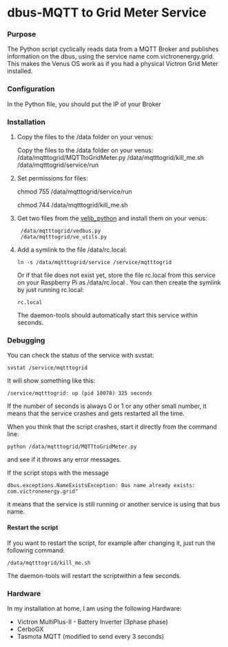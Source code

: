 # dbus-MQTT to Grid Meter Service

### Purpose

The Python script cyclically reads data from a MQTT Broker and publishes information on the dbus, using the service name com.victronenergy.grid. This makes the Venus OS work as if you had a physical Victron Grid Meter installed.

### Configuration

In the Python file, you should put the IP of your Broker

### Installation

1. Copy the files to the /data folder on your venus:

    Copy the files to the /data folder on your venus:
        /data/mqtttogrid/MQTTtoGridMeter.py
        /data/mqtttogrid/kill_me.sh
        /data/mqtttogrid/service/run
        
2. Set permissions for files:

    chmod 755 /data/mqtttogrid/service/run

    chmod 744 /data/mqtttogrid/kill_me.sh


3. Get two files from the [velib_python](https://github.com/victronenergy/velib_python) and install them on your venus:

        /data/mqtttogrid/vedbus.py
        /data/mqtttogrid/ve_utils.py


4. Add a symlink to the file /data/rc.local:

   `ln -s /data/mqtttogrid/service /service/mqtttogrid`

   Or if that file does not exist yet, store the file rc.local from this service on your Raspberry Pi as /data/rc.local .
   You can then create the symlink by just running rc.local:
  
   `rc.local`

   The daemon-tools should automatically start this service within seconds.

### Debugging

You can check the status of the service with svstat:

`svstat /service/mqtttogrid`

It will show something like this:

`/service/mqtttogrid: up (pid 10078) 325 seconds`

If the number of seconds is always 0 or 1 or any other small number, it means that the service crashes and gets restarted all the time.

When you think that the script crashes, start it directly from the command line:

`python /data/mqtttogrid/MQTTtoGridMeter.py`

and see if it throws any error messages.

If the script stops with the message

`dbus.exceptions.NameExistsException: Bus name already exists: com.victronenergy.grid"`

it means that the service is still running or another service is using that bus name.

#### Restart the script

If you want to restart the script, for example after changing it, just run the following command:

`/data/mqtttogrid/kill_me.sh`

The daemon-tools will restart the scriptwithin a few seconds.

### Hardware

In my installation at home, I am using the following Hardware:


- Victron MultiPlus-II - Battery Inverter (3phase phase)
- CerboGX
- Tasmota MQTT (modified to send every 3 seconds)

